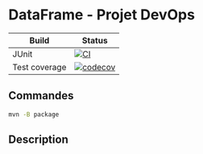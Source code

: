 # DataFrame - Projet DevOps

Build | Status
-- | --
JUnit | [![CI](https://github.com/NielsTRS/projet_devops/actions/workflows/maven.yml/badge.svg)](https://github.com/NielsTRS/projet_devops/actions/workflows/build.yml)
Test coverage | [![codecov](https://codecov.io/gh/NielsTRS/projet_devops/graph/badge.svg?token=U8NJXINQAQ)](https://codecov.io/gh/NielsTRS/projet_devops)

## Commandes
```bash
mvn -B package
```

## Description

